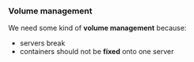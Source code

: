 ### Volume management

We need some kind of **volume management** because:

 * servers break
 * containers should not be **fixed** onto one server